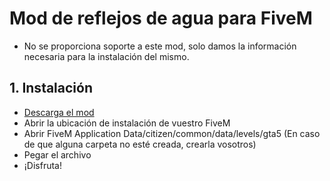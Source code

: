 # Mod de reflejos de agua para FiveM
- No se proporciona soporte a este mod, solo damos la información necesaria para la instalación del mismo.

## 1. Instalación
- [Descarga el mod](https://github.com/PokeSer/reflejos_mod_FiveM/archive/main.zip)
- Abrir la ubicación de instalación de vuestro FiveM
- Abrir FiveM Application Data/citizen/common/data/levels/gta5 (En caso de que alguna carpeta no esté creada, crearla vosotros)
- Pegar el archivo
- ¡Disfruta!
